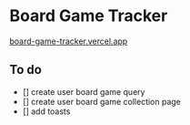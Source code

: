 # Board Game Tracker

[board-game-tracker.vercel.app](https://board-game-tracker.vercel.app/)

## To do

- [] create user board game query
- [] create user board game collection page
- [] add toasts
